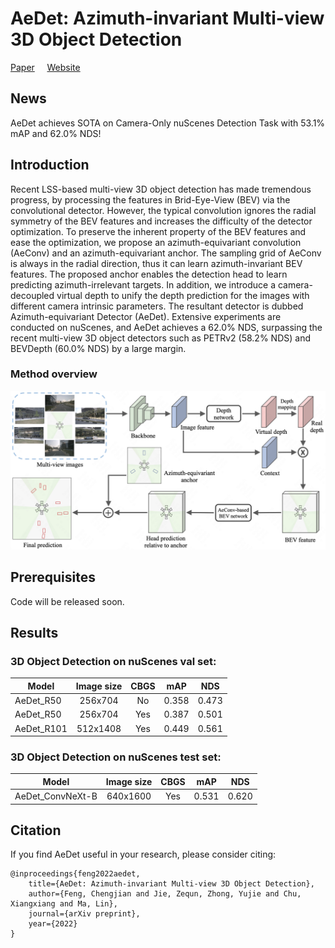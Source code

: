
# AeDet: Azimuth-invariant Multi-view 3D Object Detection 
[Paper]() &nbsp; &nbsp; [Website](https://fcjian.github.io/aedet)

## News
AeDet achieves SOTA on Camera-Only nuScenes Detection Task with 53.1% mAP and 62.0% NDS!

## Introduction
Recent LSS-based multi-view 3D object detection has made tremendous progress, by processing the features in Brid-Eye-View (BEV) via the convolutional detector. However, the typical convolution ignores the radial symmetry of the BEV features and increases the difficulty of the detector optimization. To preserve the inherent property of the BEV features and ease the optimization, we propose an azimuth-equivariant convolution (AeConv) and an azimuth-equivariant anchor. The sampling grid of AeConv is always in the radial direction, thus it can learn azimuth-invariant BEV features. The proposed anchor enables the detection head to learn predicting azimuth-irrelevant targets. In addition, we introduce a camera-decoupled virtual depth to unify the depth prediction for the images with different camera intrinsic parameters. The resultant detector is dubbed Azimuth-equivariant Detector (AeDet). Extensive experiments are conducted on nuScenes, and AeDet achieves a 62.0% NDS, surpassing the recent multi-view 3D object detectors such as PETRv2 (58.2% NDS) and BEVDepth (60.0% NDS) by a large margin.

### Method overview

![method overview](resources/overview.png)

## Prerequisites
Code will be released soon.

## Results
### 3D Object Detection on nuScenes val set:
Model | Image size | CBGS | mAP | NDS
--- |:---:|:---:|:---:|:---:
AeDet_R50        | 256x704  | No  | 0.358 | 0.473
AeDet_R50        | 256x704  | Yes | 0.387 | 0.501 
AeDet_R101       | 512x1408 | Yes | 0.449 | 0.561

### 3D Object Detection on nuScenes test set:
Model | Image size | CBGS | mAP | NDS
--- |:---:|:---:|:---:|:---:
AeDet_ConvNeXt-B | 640x1600 | Yes | 0.531 | 0.620

## Citation

If you find AeDet useful in your research, please consider citing:

```
@inproceedings{feng2022aedet,
    title={AeDet: Azimuth-invariant Multi-view 3D Object Detection},
    author={Feng, Chengjian and Jie, Zequn, Zhong, Yujie and Chu, Xiangxiang and Ma, Lin},
    journal={arXiv preprint},
    year={2022}
}
```
